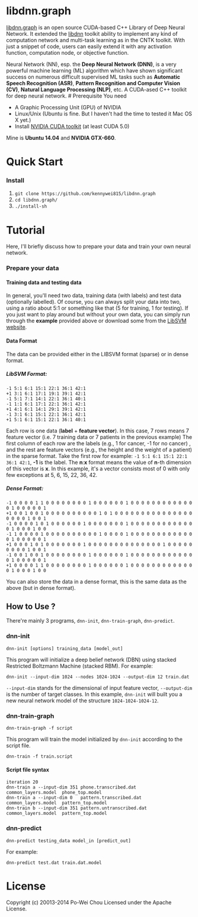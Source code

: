 libdnn.graph
======

[libdnn.graph](https://github.com/kennywei815/libdnn.graph) is an open source CUDA-based C++ Library of Deep Neural Network. It extended the [libdnn](https://github.com/botonchou/libdnn) toolkit ability to implement any kind of computation network and multi-task learning as in the CNTK toolkit. With just a snippet of code, users can easily extend it with any activation function, computation node, or objective function.

Neural Network (NN), esp. the **Deep Neural Network (DNN)**, is a very powerful machine learning (ML) algorithm which have shown significant success on numerous difficult supervised ML tasks such as **Automatic Speech Recognition (ASR)**, **Pattern Recognition and Computer Vision (CV)**, **Natural Language Processing (NLP)**, etc.
A CUDA-ased C++ toolkit for deep neural network. # Prerequisite
You need
- A Graphic Processing Unit (GPU) of NVIDIA
- Linux/Unix (Ubuntu is fine. But I haven't had the time to tested it Mac OS X yet.)
- Install [NVIDIA CUDA toolkit](https://developer.nvidia.com/cuda-toolkit) (at least CUDA 5.0)

Mine is **Ubuntu 14.04** and **NVIDIA GTX-660**.

# Quick Start

### Install
1. `git clone https://github.com/kennywei815/libdnn.graph`
2. `cd libdnn.graph/`
3. `./install-sh`

# Tutorial

Here, I'll briefly discuss how to prepare your data and train your own neural network.

### Prepare your data

#### Training data and testing data

In general, you'll need two data, training data (with labels) and test data (optionally labelled).
Of course, you can always split your data into two, using a ratio about 5:1 or something like that (5 for training, 1 for testing). If you just want to play around but without your own data, you can simply run through the **example** provided above or download some from the [LibSVM website](http://www.csie.ntu.edu.tw/~cjlin/libsvmtools/datasets/). 

#### Data Format
The data can be provided either in the LIBSVM format (sparse) or in dense format.

##### LibSVM Format:
```
-1 5:1 6:1 15:1 22:1 36:1 42:1
+1 3:1 6:1 17:1 19:1 39:1 42:1
-1 5:1 7:1 14:1 22:1 36:1 40:1
-1 1:1 6:1 17:1 22:1 36:1 42:1
+1 4:1 6:1 14:1 29:1 39:1 42:1
-1 3:1 6:1 15:1 22:1 36:1 42:1
+1 5:1 6:1 15:1 22:1 36:1 40:1
```

Each row is one data (**label** + **feature vector**). In this case, 7 rows means 7 feature vector (i.e. 7 training data or 7 patients in the previous example)
The first column of each row are the labels (e.g., 1 for cancer, -1 for no cancer) , and the rest are feature vectors (e.g., the height and the weight of a patient) in the sparse format. Take the first row for example: `-1 5:1 6:1 15:1 22:1 36:1 42:1`, **-1** is the label. The **n**:**x** format means the value of **n**-th dimension of this vector is **x**. In this example, it's a vector consists most of 0 with only few exceptions at 5, 6, 15, 22, 36, 42.

##### Dense Format:

```
-1 0 0 0 0 1 1 0 0 0 0 0 0 0 0 1 0 0 0 0 0 0 1 0 0 0 0 0 0 0 0 0 0 0 0 0 1 0 0 0 0 0 1
+1 0 0 1 0 0 1 0 0 0 0 0 0 0 0 0 0 1 0 1 0 0 0 0 0 0 0 0 0 0 0 0 0 0 0 0 0 0 0 1 0 0 1
-1 0 0 0 0 1 0 1 0 0 0 0 0 0 1 0 0 0 0 0 0 0 1 0 0 0 0 0 0 0 0 0 0 0 0 0 1 0 0 0 1 0 0
-1 1 0 0 0 0 1 0 0 0 0 0 0 0 0 0 0 1 0 0 0 0 1 0 0 0 0 0 0 0 0 0 0 0 0 0 1 0 0 0 0 0 1
+1 0 0 0 1 0 1 0 0 0 0 0 0 0 1 0 0 0 0 0 0 0 0 0 0 0 0 0 0 1 0 0 0 0 0 0 0 0 0 1 0 0 1
-1 0 0 1 0 0 1 0 0 0 0 0 0 0 0 1 0 0 0 0 0 0 1 0 0 0 0 0 0 0 0 0 0 0 0 0 1 0 0 0 0 0 1
+1 0 0 0 0 1 1 0 0 0 0 0 0 0 0 1 0 0 0 0 0 0 1 0 0 0 0 0 0 0 0 0 0 0 0 0 1 0 0 0 1 0 0
```
You can also store the data in a dense format, this is the same data as the above (but in dense format).

## How to Use ?
There're mainly 3 programs, `dnn-init`, `dnn-train-graph`, `dnn-predict`.

### dnn-init
```
dnn-init [options] training_data [model_out]
```
This program will initialize a deep belief network (DBN) using stacked Restricted Boltzmann Machine (stacked RBM). For example:
```
dnn-init --input-dim 1024 --nodes 1024-1024 --output-dim 12 train.dat
```
`--input-dim` stands for the dimensional of input feature vector, `--output-dim` is the number of target classes.
In this example, `dnn-init` will built you a new neural network model of the structure `1024-1024-1024-12`.

### dnn-train-graph
```
dnn-train-graph -f script
```
This program will train the model initialized by `dnn-init` according to the script file.
```
dnn-train -f train.script
```

#### Script file syntax
```
iteration 20
dnn-train a --input-dim 351 phone.transcribed.dat     common_layers.model  phone_top.model
dnn-train a --input-dim 0   pattern.transcribed.dat   common_layers.model  pattern_top.model
dnn-train b --input-dim 351 pattern.untranscribed.dat common_layers.model  pattern_top.model
```

### dnn-predict
```
dnn-predict testing_data model_in [predict_out]
```
For example:
```
dnn-predict test.dat train.dat.model
```

# License
Copyright (c) 20013-2014 Po-Wei Chou Licensed under the Apache License.


